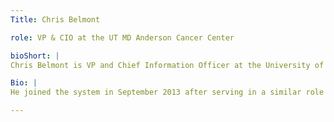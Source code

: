 ```yaml
---
Title: Chris Belmont

role: VP & CIO at the UT MD Anderson Cancer Center

bioShort: |
Chris Belmont is VP and Chief Information Officer at the University of Texas MD Anderson Cancer Center.

Bio: |
He joined the system in September 2013 after serving in a similar role with Ochsner Health System in New Orleans for seven years. Chris has more than 30 years healthcare IT experience from various positions in IT leadership, sales and consulting with Siemens, Healthlink and IBM. Chris is now leading MD Anderson through a system wide Epic, EMR rollout.

---
```

